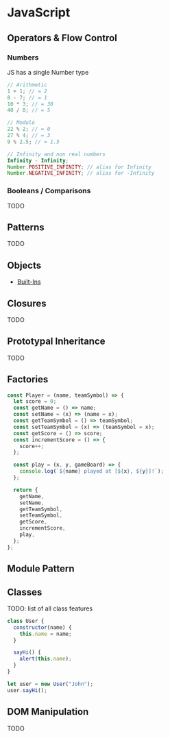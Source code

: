 # JavaScript

## Operators & Flow Control

### Numbers

JS has a single Number type

```js
// Arithmetic
1 + 1; // = 2
8 - 7; // = 1
10 * 3; // = 30
40 / 8; // = 5

// Modulo
22 % 2; // = 0
27 % 4; // = 3
9 % 2.5; // = 1.5

// Infinity and non real numbers
Infinity - Infinity;
Number.POSITIVE_INFINITY; // alias for Infinity
Number.NEGATIVE_INFINITY; // alias for -Infinity
```

### Booleans / Comparisons

TODO

## Patterns

TODO

## Objects

- [Built-Ins](https://developer.mozilla.org/en-US/docs/Web/JavaScript/Reference/Global_Objects)

## Closures

TODO

## Prototypal Inheritance

TODO

## Factories

```js
const Player = (name, teamSymbol) => {
  let score = 0;
  const getName = () => name;
  const setName = (x) => (name = x);
  const getTeamSymbol = () => teamSymbol;
  const setTeamSymbol = (x) => (teamSymbol = x);
  const getScore = () => score;
  const incrementScore = () => {
    score++;
  };

  const play = (x, y, gameBoard) => {
    console.log(`${name} played at [${x}, ${y}]!`);
  };

  return {
    getName,
    setName,
    getTeamSymbol,
    setTeamSymbol,
    getScore,
    incrementScore,
    play,
  };
};
```

## Module Pattern

## Classes

TODO: list of all class features

```js
class User {
  constructor(name) {
    this.name = name;
  }

  sayHi() {
    alert(this.name);
  }
}

let user = new User("John");
user.sayHi();
```

## DOM Manipulation

TODO
